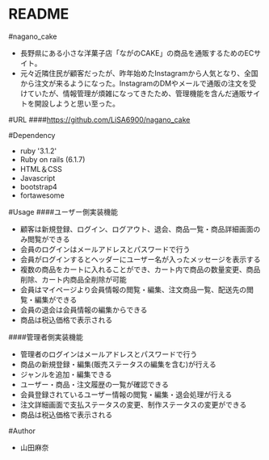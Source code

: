 # README

<!--This README would normally document whatever steps are necessary to get the-->
<!--application up and running.-->

<!--Things you may want to cover:-->

#nagano_cake
* 長野県にある小さな洋菓子店「ながのCAKE」の商品を通販するためのECサイト。
* 元々近隣住民が顧客だったが、昨年始めたInstagramから人気となり、全国から注文が来るようになった。InstagramのDMやメールで通販の注文を受けていたが、情報管理が煩雑になってきたため、管理機能を含んだ通販サイトを開設しようと思い至った。

#URL
####https://github.com/LiSA6900/nagano_cake

#Dependency
* ruby '3.1.2'
* Ruby on rails (6.1.7)
* HTML＆CSS
* Javascript
* bootstrap4
* fortawesome

#Usage
####ユーザー側実装機能
* 顧客は新規登録、ログイン、ログアウト、退会、商品一覧・商品詳細画面のみ閲覧ができる
* 会員のログインはメールアドレスとパスワードで行う
* 会員がログインするとヘッダーにユーザー名が入ったメッセージを表示する
* 複数の商品をカートに入れることができ、カート内で商品の数量変更、商品削除、カート内商品全削除が可能
* 会員はマイページより会員情報の閲覧・編集、注文商品一覧、配送先の閲覧・編集ができる
* 会員の退会は会員情報の編集からできる
* 商品は税込価格で表示される

####管理者側実装機能
* 管理者のログインはメールアドレスとパスワードで行う
* 商品の新規登録・編集(販売ステータスの編集を含む)が行える
* ジャンルを追加・編集できる
* ユーザー・商品・注文履歴の一覧が確認できる
* 会員登録されているユーザー情報の閲覧・編集・退会処理が行える
* 注文詳細画面で支払ステータスの変更、制作ステータスの変更ができる
* 商品は税込価格で表示される

#Author
* 山田麻奈



